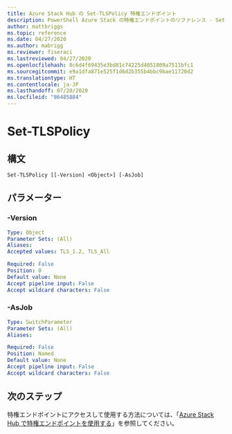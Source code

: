 ```yaml
---
title: Azure Stack Hub の Set-TLSPolicy 特権エンドポイント
description: PowerShell Azure Stack の特権エンドポイントのリファレンス - Set-TLSPolicy
author: mattbriggs
ms.topic: reference
ms.date: 04/27/2020
ms.author: mabrigg
ms.reviewer: fiseraci
ms.lastreviewed: 04/27/2020
ms.openlocfilehash: 8c6d4f69435e3bd81c74225d4051809a7511bfc1
ms.sourcegitcommit: e9a1dfa871e525f1d6d2b355b4bbc9bae11720d2
ms.translationtype: HT
ms.contentlocale: ja-JP
ms.lasthandoff: 07/20/2020
ms.locfileid: "86485884"
---
```

# <a name="set-tlspolicy"></a>Set-TLSPolicy

## <a name="syntax"></a>構文

```
Set-TLSPolicy [[-Version] <Object>] [-AsJob]
```

## <a name="parameters"></a>パラメーター

### <a name="-version"></a>-Version
 

```yaml
Type: Object
Parameter Sets: (All)
Aliases:
Accepted values: TLS_1.2, TLS_All

Required: False
Position: 0
Default value: None
Accept pipeline input: False
Accept wildcard characters: False
```

### <a name="-asjob"></a>-AsJob


```yaml
Type: SwitchParameter
Parameter Sets: (All)
Aliases:

Required: False
Position: Named
Default value: None
Accept pipeline input: False
Accept wildcard characters: False
```

## <a name="next-steps"></a>次のステップ

特権エンドポイントにアクセスして使用する方法については、「[Azure Stack Hub で特権エンドポイントを使用する](../../operator/azure-stack-privileged-endpoint.md)」を参照してください。

